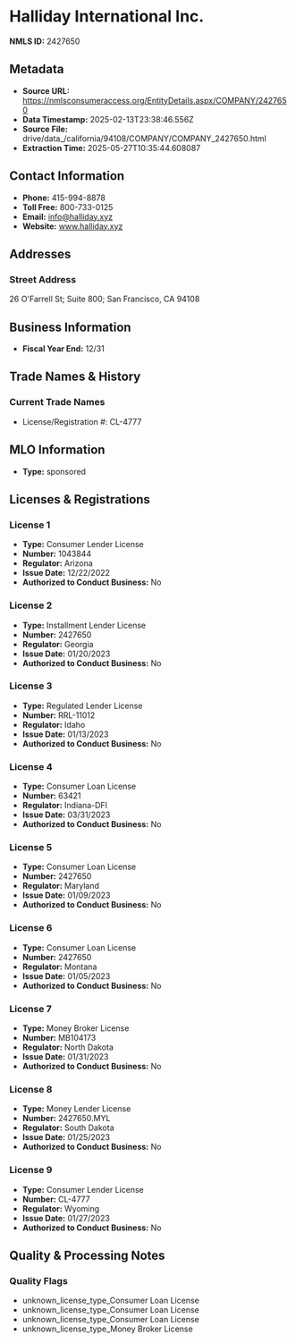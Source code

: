 # Halliday International Inc.

**NMLS ID:** 2427650

## Metadata
- **Source URL:** https://nmlsconsumeraccess.org/EntityDetails.aspx/COMPANY/2427650
- **Data Timestamp:** 2025-02-13T23:38:46.556Z
- **Source File:** drive/data_/california/94108/COMPANY/COMPANY_2427650.html
- **Extraction Time:** 2025-05-27T10:35:44.608087

## Contact Information
- **Phone:** 415-994-8878
- **Toll Free:** 800-733-0125
- **Email:** info@halliday.xyz
- **Website:** www.halliday.xyz

## Addresses
### Street Address
26 O'Farrell St; Suite 800; San Francisco, CA 94108

## Business Information
- **Fiscal Year End:** 12/31

## Trade Names & History
### Current Trade Names
- License/Registration #: CL-4777

## MLO Information
- **Type:** sponsored

## Licenses & Registrations

### License 1
- **Type:** Consumer Lender License
- **Number:** 1043844
- **Regulator:** Arizona
- **Issue Date:** 12/22/2022
- **Authorized to Conduct Business:** No

### License 2
- **Type:** Installment Lender License
- **Number:** 2427650
- **Regulator:** Georgia
- **Issue Date:** 01/20/2023
- **Authorized to Conduct Business:** No

### License 3
- **Type:** Regulated Lender License
- **Number:** RRL-11012
- **Regulator:** Idaho
- **Issue Date:** 01/13/2023
- **Authorized to Conduct Business:** No

### License 4
- **Type:** Consumer Loan License
- **Number:** 63421
- **Regulator:** Indiana-DFI
- **Issue Date:** 03/31/2023
- **Authorized to Conduct Business:** No

### License 5
- **Type:** Consumer Loan License
- **Number:** 2427650
- **Regulator:** Maryland
- **Issue Date:** 01/09/2023
- **Authorized to Conduct Business:** No

### License 6
- **Type:** Consumer Loan License
- **Number:** 2427650
- **Regulator:** Montana
- **Issue Date:** 01/05/2023
- **Authorized to Conduct Business:** No

### License 7
- **Type:** Money Broker License
- **Number:** MB104173
- **Regulator:** North Dakota
- **Issue Date:** 01/31/2023
- **Authorized to Conduct Business:** No

### License 8
- **Type:** Money Lender License
- **Number:** 2427650.MYL
- **Regulator:** South Dakota
- **Issue Date:** 01/25/2023
- **Authorized to Conduct Business:** No

### License 9
- **Type:** Consumer Lender License
- **Number:** CL-4777
- **Regulator:** Wyoming
- **Issue Date:** 01/27/2023
- **Authorized to Conduct Business:** No

## Quality & Processing Notes
### Quality Flags
- unknown_license_type_Consumer Loan License
- unknown_license_type_Consumer Loan License
- unknown_license_type_Consumer Loan License
- unknown_license_type_Money Broker License
